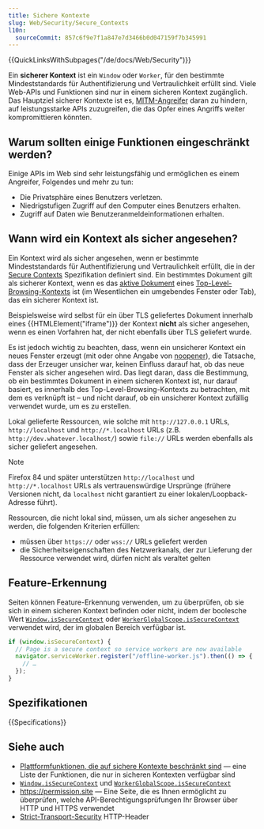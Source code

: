 ```yaml
---
title: Sichere Kontexte
slug: Web/Security/Secure_Contexts
l10n:
  sourceCommit: 857c6f9e7f1a847e7d3466b0d047159f7b345991
---
```


{{QuickLinksWithSubpages("/de/docs/Web/Security")}}

Ein **sicherer Kontext** ist ein `Window` oder `Worker`, für den bestimmte Mindeststandards für Authentifizierung und Vertraulichkeit erfüllt sind. Viele Web-APIs und Funktionen sind nur in einem sicheren Kontext zugänglich. Das Hauptziel sicherer Kontexte ist es, [MITM-Angreifer](https://en.wikipedia.org/wiki/Man-in-the-middle_attack) daran zu hindern, auf leistungsstarke APIs zuzugreifen, die das Opfer eines Angriffs weiter kompromittieren könnten.

## Warum sollten einige Funktionen eingeschränkt werden?

Einige APIs im Web sind sehr leistungsfähig und ermöglichen es einem Angreifer, Folgendes und mehr zu tun:

- Die Privatsphäre eines Benutzers verletzen.
- Niedrigstufigen Zugriff auf den Computer eines Benutzers erhalten.
- Zugriff auf Daten wie Benutzeranmeldeinformationen erhalten.

## Wann wird ein Kontext als sicher angesehen?

Ein Kontext wird als sicher angesehen, wenn er bestimmte Mindeststandards für Authentifizierung und Vertraulichkeit erfüllt, die in der [Secure Contexts](https://w3c.github.io/webappsec-secure-contexts/) Spezifikation definiert sind. Ein bestimmtes Dokument gilt als sicherer Kontext, wenn es das [aktive Dokument](https://html.spec.whatwg.org/multipage/browsers.html#active-document) eines [Top-Level-Browsing-Kontexts](https://html.spec.whatwg.org/multipage/browsers.html#top-level-browsing-context) ist (im Wesentlichen ein umgebendes Fenster oder Tab), das ein sicherer Kontext ist.

Beispielsweise wird selbst für ein über TLS geliefertes Dokument innerhalb eines {{HTMLElement("iframe")}} der Kontext **nicht** als sicher angesehen, wenn es einen Vorfahren hat, der nicht ebenfalls über TLS geliefert wurde.

Es ist jedoch wichtig zu beachten, dass, wenn ein unsicherer Kontext ein neues Fenster erzeugt (mit oder ohne Angabe von [noopener](/de/docs/Web/API/Window/open)), die Tatsache, dass der Erzeuger unsicher war, keinen Einfluss darauf hat, ob das neue Fenster als sicher angesehen wird. Das liegt daran, dass die Bestimmung, ob ein bestimmtes Dokument in einem sicheren Kontext ist, nur darauf basiert, es innerhalb des Top-Level-Browsing-Kontexts zu betrachten, mit dem es verknüpft ist – und nicht darauf, ob ein unsicherer Kontext zufällig verwendet wurde, um es zu erstellen.

Lokal gelieferte Ressourcen, wie solche mit `http://127.0.0.1` URLs, `http://localhost` und `http://*.localhost` URLs (z.B. `http://dev.whatever.localhost/`) sowie `file://` URLs werden ebenfalls als sicher geliefert angesehen.

> [!NOTE]
> Firefox 84 und später unterstützen `http://localhost` und `http://*.localhost` URLs als vertrauenswürdige Ursprünge (frühere Versionen nicht, da `localhost` nicht garantiert zu einer lokalen/Loopback-Adresse führt).

Ressourcen, die nicht lokal sind, müssen, um als sicher angesehen zu werden, die folgenden Kriterien erfüllen:

- müssen über `https://` oder `wss://` URLs geliefert werden
- die Sicherheitseigenschaften des Netzwerkanals, der zur Lieferung der Ressource verwendet wird, dürfen nicht als veraltet gelten

## Feature-Erkennung

Seiten können Feature-Erkennung verwenden, um zu überprüfen, ob sie sich in einem sicheren Kontext befinden oder nicht, indem der boolesche Wert [`Window.isSecureContext`](/de/docs/Web/API/Window/isSecureContext) oder [`WorkerGlobalScope.isSecureContext`](/de/docs/Web/API/WorkerGlobalScope/isSecureContext) verwendet wird, der im globalen Bereich verfügbar ist.

```js
if (window.isSecureContext) {
  // Page is a secure context so service workers are now available
  navigator.serviceWorker.register("/offline-worker.js").then(() => {
    // …
  });
}
```

## Spezifikationen

{{Specifications}}

## Siehe auch

- [Plattformfunktionen, die auf sichere Kontexte beschränkt sind](/de/docs/Web/Security/Secure_Contexts/features_restricted_to_secure_contexts) — eine Liste der Funktionen, die nur in sicheren Kontexten verfügbar sind
- [`Window.isSecureContext`](/de/docs/Web/API/Window/isSecureContext) und [`WorkerGlobalScope.isSecureContext`](/de/docs/Web/API/WorkerGlobalScope/isSecureContext)
- <https://permission.site> — Eine Seite, die es Ihnen ermöglicht zu überprüfen, welche API-Berechtigungsprüfungen Ihr Browser über HTTP und HTTPS verwendet
- [Strict-Transport-Security](/de/docs/Web/HTTP/Headers/Strict-Transport-Security) HTTP-Header

